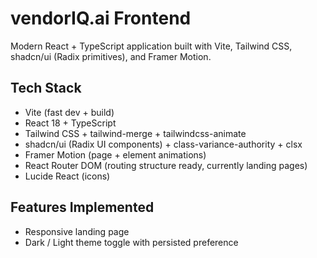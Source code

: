 # vendorIQ.ai Frontend

Modern React + TypeScript application built with Vite, Tailwind CSS, shadcn/ui (Radix primitives), and Framer Motion.

## Tech Stack
- Vite (fast dev + build)
- React 18 + TypeScript
- Tailwind CSS + tailwind-merge + tailwindcss-animate
- shadcn/ui (Radix UI components) + class-variance-authority + clsx
- Framer Motion (page + element animations)
- React Router DOM (routing structure ready, currently landing pages)
- Lucide React (icons)

## Features Implemented
- Responsive landing page 
- Dark / Light theme toggle with persisted preference


